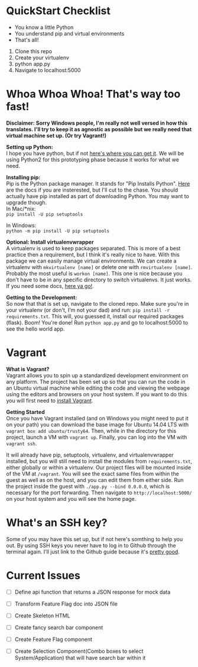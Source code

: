 QuickStart Checklist
===========
- You know a little Python
- You understand pip and virtual environments
- That's all!


1. Clone this repo
2. Create your virtualenv
3. python app.py
4. Navigate to localhost:5000

Whoa Whoa Whoa! That's way too fast!
============
<b>Disclaimer: Sorry Windows people, I'm really not well versed in how this translates. I'll try to keep it as agnostic as possible but we really need that virtual machine set up. (Or try Vagrant!)</b>

<b>Setting up Python:</b>    
I hope you have python, but if not [here's where you can get it](https://www.python.org/downloads/).
We will be using Python2 for this prototyping phase because it works for what we need.

<b>Installing pip:</b>    
Pip is the Python package manager. It stands for "Pip Installs Python". [Here](http://python-packaging-user-guide.readthedocs.org/en/latest/installing/#install-pip-setuptools-and-wheel) are the docs if you are insterested, but I'll cut to the chase. You should actually have pip installed as part of downloading Python. You may want to upgrade though.    
In Mac/*nix:    
```pip install -U pip setuptools```

In Windows:    
```python -m pip install -U pip setuptools```

<b>Optional: Install virtualenvwrapper</b>    
A virtualenv is used to keep packages separated. This is more of a best practice then a requirement, but I think it's really nice to have. With this package we can easily manage virtual environments. We can create a virtualenv with ```mkvirtualenv [name]``` or delete one with ```rmvirtualenv [name]```. Probably the most useful is ```workon [name]```. This one is nice because you don't have to be in any specific directory to switch virtualenvs. It just works. If you need some docs, [here ya go!](https://virtualenvwrapper.readthedocs.org/en/latest/).

<b>Getting to the Development:</b>    
So now that that is set up, navigate to the cloned repo. Make sure you're in your virtualenv (or don't, I'm not your dad) and run: ```pip install -r requirements.txt```. This will, you guessed it, install our required packages (flask). Boom! You're done! Run ```python app.py``` and go to localhost:5000 to see the hello world app.

Vagrant
=======

<b>What is Vagrant?</b>    
Vagrant allows you to spin up a standardized development environment on any platform. The project has been set up so that you can run the code in an Ubuntu virtual machine while editing the code and viewing the webpage using the editors and browsers on your host system. If you want to do this you will first need to [install Vagrant](https://www.vagrantup.com/downloads.html).

<b>Getting Started</b>    
Once you have Vagrant installed (and on Windows you might need to put it on your path) you can download the base image for Ubuntu 14.04 LTS with `vagrant box add ubuntu/trusty64`. Then, while in the directory for this project, launch a VM with `vagrant up`. Finally, you can log into the VM with `vagrant ssh`.

It will already have pip, setuptools, virtualenv, and virtualenvwrapper installed, but you will still need to install the modules from `requirements.txt`, either globally or within a virtualenv. Our project files will be mounted inside of the VM at `/vagrant`. You will see the exact same files from within the guest as well as on the host, and you can edit them from either side. Run the project inside the guest with `./app.py --bind 0.0.0.0`, which is necessary for the port forwarding. Then navigate to `http://localhost:5000/` on your host system and you will see the home page.

What's an SSH key?
============
Some of you may have this set up, but if not here's somthing to help you out. By using SSH keys you never have to log in to Github through the terminal again. I'll just link to the Github guide because it's [pretty good](https://help.github.com/articles/generating-ssh-keys/#platform-all).

Current Issues
=============
 - [ ] Define api function that returns a JSON response for mock data
 - [ ] Transform Feature Flag doc into JSON file
 - [ ] Create Skeleton HTML
 - [ ] Create fancy search bar component
 - [ ] Create Feature Flag component
 - [ ] Create Selection Component(Combo boxes to select System/Application) that will have search bar within it

